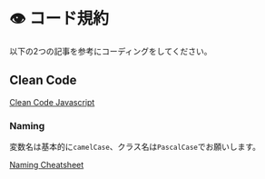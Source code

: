 # 👁️ コード規約

以下の2つの記事を参考にコーディングをしてください。

## Clean Code

[Clean Code Javascript](https://github.com/ryanmcdermott/clean-code-javascript)

### Naming

変数名は基本的に`camelCase`、クラス名は`PascalCase`でお願いします。

[Naming Cheatsheet](https://github.com/kettanaito/naming-cheatsheet)